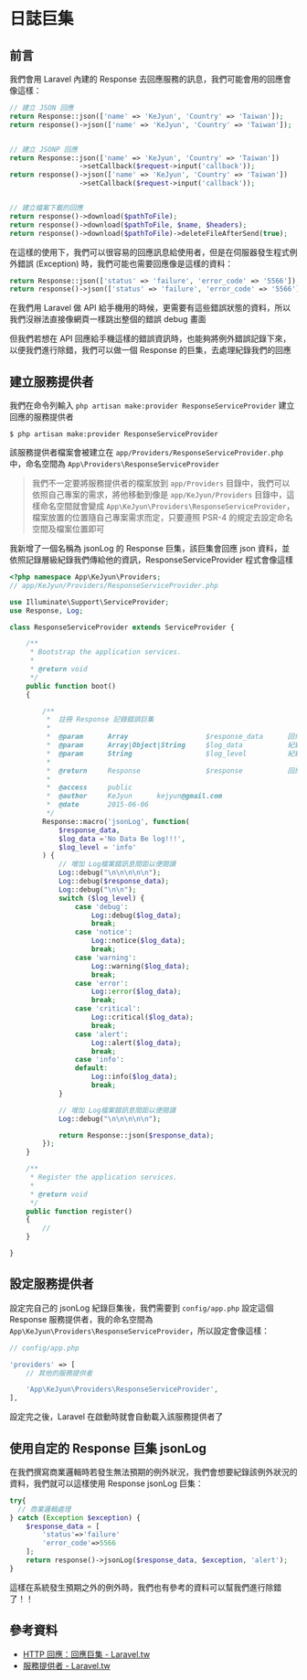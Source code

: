 # 日誌巨集

## 前言

我們會用 Laravel 內建的 Response 去回應服務的訊息，我們可能會用的回應會像這樣：

```php
// 建立 JSON 回應
return Response::json(['name' => 'KeJyun', 'Country' => 'Taiwan']);
return response()->json(['name' => 'KeJyun', 'Country' => 'Taiwan']);


// 建立 JSONP 回應
return Response::json(['name' => 'KeJyun', 'Country' => 'Taiwan'])
                 ->setCallback($request->input('callback'));
return response()->json(['name' => 'KeJyun', 'Country' => 'Taiwan'])
                 ->setCallback($request->input('callback'));


// 建立檔案下載的回應
return response()->download($pathToFile);
return response()->download($pathToFile, $name, $headers);
return response()->download($pathToFile)->deleteFileAfterSend(true);
```

在這樣的使用下，我們可以很容易的回應訊息給使用者，但是在伺服器發生程式例外錯誤 (Exception) 時，我們可能也需要回應像是這樣的資料：

```php
return Response::json(['status' => 'failure', 'error_code' => '5566']);
return response()->json(['status' => 'failure', 'error_code' => '5566']);
```

在我們用 Laravel 做 API 給手機用的時候，更需要有這些錯誤狀態的資料，所以我們沒辦法直接像網頁一樣跳出整個的錯誤 debug 畫面

但我們若想在 API 回應給手機這樣的錯誤資訊時，也能夠將例外錯誤記錄下來，以便我們進行除錯，我們可以做一個 Response 的巨集，去處理紀錄我們的回應


## 建立服務提供者

我們在命令列輸入 `php artisan make:provider ResponseServiceProvider` 建立回應的服務提供者

```shell
$ php artisan make:provider ResponseServiceProvider
```

該服務提供者檔案會被建立在 `app/Providers/ResponseServiceProvider.php` 中，命名空間為 `App\Providers\ResponseServiceProvider`

> 我們不一定要將服務提供者的檔案放到 `app/Providers` 目錄中，我們可以依照自己專案的需求，將他移動到像是 `app/KeJyun/Providers` 目錄中，這樣命名空間就會變成 `App\KeJyun\Providers\ResponseServiceProvider`，檔案放置的位置隨自己專案需求而定，只要遵照 PSR-4 的規定去設定命名空間及檔案位置即可


我新增了一個名稱為 jsonLog 的 Response 巨集，該巨集會回應 json 資料，並依照記錄層級紀錄我們傳給他的資訊，ResponseServiceProvider 程式會像這樣

```php
<?php namespace App\KeJyun\Providers;
// app/KeJyun/Providers/ResponseServiceProvider.php

use Illuminate\Support\ServiceProvider;
use Response, Log;

class ResponseServiceProvider extends ServiceProvider {

    /**
     * Bootstrap the application services.
     *
     * @return void
     */
    public function boot()
    {

        /**
         *  註冊 Response 記錄錯誤巨集
         *
         *  @param      Array                   $response_data      回傳的 json 資料
         *  @param      Array|Object|String     $log_data           紀錄的資料
         *  @param      String                  $log_level          紀錄資料的等級（預設為 info）
         *
         *  @return     Response                $response           回應的 json 資料
         *
         *  @access     public
         *  @author     KeJyun      kejyun@gmail.com
         *  @date       2015-06-06
         */
        Response::macro('jsonLog', function(
            $response_data,
            $log_data ='No Data Be log!!!',
            $log_level = 'info'
        ) {
            // 增加 Log檔案錯訊息間距以便閱讀
            Log::debug("\n\n\n\n\n");
            Log::debug($response_data);
            Log::debug("\n\n");
            switch ($log_level) {
                case 'debug':
                    Log::debug($log_data);
                    break;
                case 'notice':
                    Log::notice($log_data);
                    break;
                case 'warning':
                    Log::warning($log_data);
                    break;
                case 'error':
                    Log::error($log_data);
                    break;
                case 'critical':
                    Log::critical($log_data);
                    break;
                case 'alert':
                    Log::alert($log_data);
                    break;
                case 'info':
                default:
                    Log::info($log_data);
                    break;
            }

            // 增加 Log檔案錯訊息間距以便閱讀
            Log::debug("\n\n\n\n\n");

            return Response::json($response_data);
        });
    }

    /**
     * Register the application services.
     *
     * @return void
     */
    public function register()
    {
        //
    }

}
```

## 設定服務提供者

設定完自己的 jsonLog 紀錄巨集後，我們需要到 `config/app.php` 設定這個 Response 服務提供者，我的命名空間為 `App\KeJyun\Providers\ResponseServiceProvider`，所以設定會像這樣：

```php
// config/app.php

'providers' => [
    // 其他的服務提供者

    'App\KeJyun\Providers\ResponseServiceProvider',
],
```

設定完之後，Laravel 在啟動時就會自動載入該服務提供者了

## 使用自定的 Response 巨集 jsonLog

在我們撰寫商業邏輯時若發生無法預期的例外狀況，我們會想要紀錄該例外狀況的資料，我們就可以這樣使用 Response jsonLog 巨集：

```php
try{
  // 商業邏輯處理
} catch (Exception $exception) {
    $response_data = [
        'status'=>'failure'
        'error_code'=>5566
    ];
    return response()->jsonLog($response_data, $exception, 'alert');
}
```

這樣在系統發生預期之外的例外時，我們也有參考的資料可以幫我們進行除錯了！！

## 參考資料
* [HTTP 回應：回應巨集 - Laravel.tw](http://laravel.tw/docs/5.0/responses#response-macros)
* [服務提供者 - Laravel.tw](http://laravel.tw/docs/5.0/providers)
